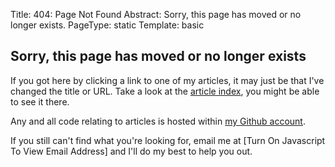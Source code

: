 Title: 404: Page Not Found
Abstract: Sorry, this page has moved or no longer exists.
PageType: static
Template: basic

## Sorry, this page has moved or no longer exists

If you got here by clicking a link to one of my articles, it may just be that I've changed the title or URL. Take a look at the [article index](/articles.html), you might be able to see it there.

Any and all code relating to articles is hosted within [my Github account](https://github.com/markashleybell "External Link: GitHub Profile").

If you still can't find what you're looking for, email me at <span class="e">[Turn On Javascript To View Email Address]</span> and I'll do my best to help you out.
